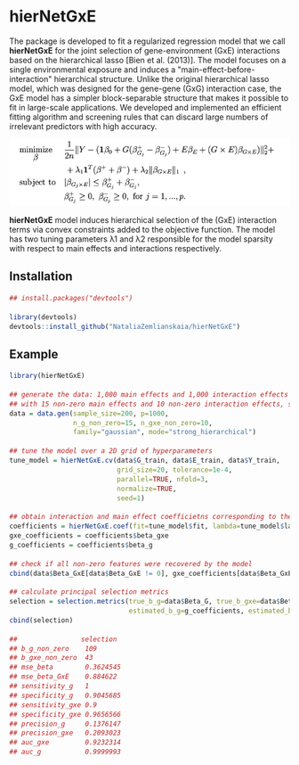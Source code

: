 # hierNetGxE

The package is developed to fit a regularized regression model that we call **hierNetGxE** for the joint selection of gene-environment (GxE) interactions based on the hierarchical lasso [Bien et al. (2013)]. The model focuses on a single environmental exposure and induces a "main-effect-before-interaction" hierarchical structure. Unlike the original hierarchical lasso model, which was designed for the gene-gene (GxG) interaction case, the GxE model has a simpler block-separable structure that  makes it possible to fit in large-scale applications. We developed and implemented an efficient fitting algorithm and screening rules that can discard large numbers of irrelevant predictors with high accuracy.


![](man/figures/hierNet_model.png)

**hierNetGxE** model induces hierarchical selection of the (GxE) interaction terms via convex constraints added to the objective function. The model has two tuning parameters λ1 and λ2 responsible for the model sparsity with respect to main effects and interactions respectively.

## Installation
```R
## install.packages("devtools")

library(devtools)
devtools::install_github("NataliaZemlianskaia/hierNetGxE")
```
## Example
```R
library(hierNetGxE)

## generate the data: 1,000 main effects and 1,000 interaction effects 
## with 15 non-zero main effects and 10 non-zero interaction effects, sample size equal to 200
data = data.gen(sample_size=200, p=1000, 
                n_g_non_zero=15, n_gxe_non_zero=10, 
                family="gaussian", mode="strong_hierarchical")

## tune the model over a 2D grid of hyperparameters   
tune_model = hierNetGxE.cv(data$G_train, data$E_train, data$Y_train, 
                           grid_size=20, tolerance=1e-4,
                           parallel=TRUE, nfold=3,
                           normalize=TRUE,
                           seed=1)

## obtain interaction and main effect coefficietns corresponding to the best model  
coefficients = hierNetGxE.coef(fit=tune_model$fit, lambda=tune_model$lambda_min)
gxe_coefficients = coefficients$beta_gxe                      
g_coefficients = coefficients$beta_g    

## check if all non-zero features were recovered by the model
cbind(data$Beta_GxE[data$Beta_GxE != 0], gxe_coefficients[data$Beta_GxE != 0])

## calculate principal selection metrics
selection = selection.metrics(true_b_g=data$Beta_G, true_b_gxe=data$Beta_GxE, 
                              estimated_b_g=g_coefficients, estimated_b_gxe=gxe_coefficients)
cbind(selection)

##                selection
## b_g_non_zero    109      
## b_gxe_non_zero  43       
## mse_beta        0.3624545
## mse_beta_GxE    0.884622 
## sensitivity_g   1        
## specificity_g   0.9045685
## sensitivity_gxe 0.9      
## specificity_gxe 0.9656566
## precision_g     0.1376147
## precision_gxe   0.2093023
## auc_gxe         0.9232314
## auc_g           0.9999993
```
